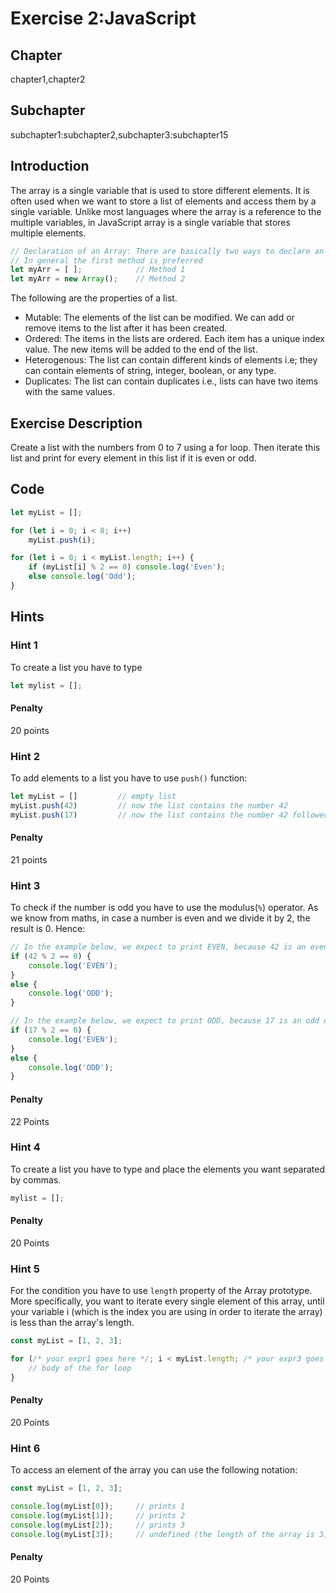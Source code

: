 # Exercise 2:JavaScript

## Chapter
chapter1,chapter2
## Subchapter
subchapter1:subchapter2,subchapter3:subchapter15 

## Introduction
The array is a single variable that is used to store different elements. It is often used when we want to store a list of elements and access them by a single variable. Unlike most languages where the array is a reference to the multiple variables, in JavaScript array is a single variable that stores multiple elements.

```js
// Declaration of an Array: There are basically two ways to declare an array.
// In general the first method is preferred
let myArr = [ ];            // Method 1
let myArr = new Array();    // Method 2
```

The following are the properties of a list.

- Mutable: The elements of the list can be modified. We can add or remove items to the list after it has been created.
- Ordered: The items in the lists are ordered. Each item has a unique index value. The new items will be added to the end of the list.
- Heterogenous: The list can contain different kinds of elements i.e; they can contain elements of string, integer, boolean, or any type.
- Duplicates: The list can contain duplicates i.e., lists can have two items with the same values.

## Exercise Description
Create a list with the numbers from 0 to 7 using a for loop. Then iterate this list and print for every element in this list if it is even or odd.

## Code
```js
let myList = [];

for (let i = 0; i < 8; i++)
    myList.push(i);

for (let i = 0; i < myList.length; i++) {
    if (myList[i] % 2 == 0) console.log('Even');
    else console.log('Odd');
}
```

## Hints

### Hint 1
To create a list you have to type
```js
let mylist = [];
```
#### Penalty
20 points

### Hint 2
To add elements to a list you have to use `push()` function:

```js
let myList = []         // empty list
myList.push(42)         // now the list contains the number 42
myList.push(17)         // now the list contains the number 42 followed by 17 -> [42, 17]
```
#### Penalty
21 points

### Hint 3
To check if the number is odd you have to use the modulus(`%`) operator. As we know from maths, in case a number is even and we divide it by 2, the result is 0. Hence:
```js
// In the example below, we expect to print EVEN, because 42 is an even number and when divided by 2 the result is 0
if (42 % 2 == 0) {
    console.log('EVEN');
}
else {
    console.log('ODD');
}

// In the example below, we expect to print ODD, because 17 is an odd number and when divided by 2 the result is 0
if (17 % 2 == 0) {
    console.log('EVEN');
}
else {
    console.log('ODD');
}
```

#### Penalty
22 Points

### Hint 4
To create a list you have to type and place the elements you want separated by commas.

```js
mylist = [];
```

#### Penalty
20 Points

### Hint 5
For the condition you have to use `length` property of the Array prototype. More specifically, you want to iterate every single element of this array, until your variable i (which is the index you are using in order to iterate the array) is less than the array's length.

```js
const myList = [1, 2, 3];

for (/* your expr1 goes here */; i < myList.length; /* your expr3 goes here */) {
    // body of the for loop
}
```

#### Penalty
20 Points

### Hint 6
To access an element of the array you can use the following notation:

```js
const myList = [1, 2, 3];

console.log(myList[0]);     // prints 1
console.log(myList[1]);     // prints 2
console.log(myList[2]);     // prints 3
console.log(myList[3]);     // undefined (the length of the array is 3, so you can access the elements of position 0 to 2)
```

#### Penalty
20 Points